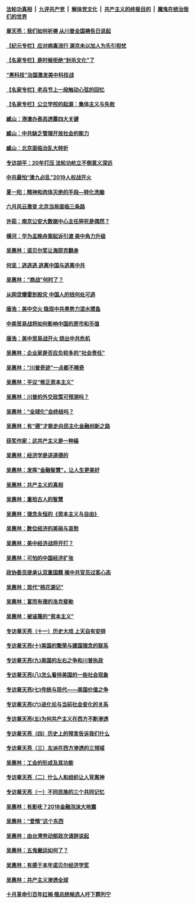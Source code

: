 

####  [法轮功真相](../../../../basic/blob/master/README.md?t=07110431) &nbsp;|&nbsp; [九评共产党](../../../../9ping.md/blob/master/README.md?t=07110431) &nbsp;|&nbsp; [解体党文化](../../../../jtdwh.md/blob/master/README.md?t=07110431)  &nbsp;|&nbsp; [共产主义的终极目的](../../../../gczydzjmd.md/blob/master/README.md?t=07110431) &nbsp;|&nbsp; [魔鬼在统治我们的世界](../../../../mgztzwmdsj.md/blob/master/README.md?t=07110431) 

#### [章天亮：我们如何祈祷 从川普全国祷告日说起](../pages/nsc423/n11944627.md?t=07110431) 

#### [【纪元专栏】应对病毒流行 渥京未以加人为先引担忧](../pages/nsc423/n11875714.md?t=07110431) 

#### [【名家专栏】是时候拒绝“封杀文化”了](../pages/nsc423/n11814093.md?t=07110431) 

#### [“黑科技”治国激发美中科技战](../pages/nsc423/n11638056.md?t=07110431) 

#### [【名家专栏】老兵节上一段触动心弦的回忆](../pages/nsc423/n11646016.md?t=07110431) 

#### [【名家专栏】公立学校的起源：集体主义与失败](../pages/nsc423/n11601833.md?t=07110431) 

#### [臧山：港澳办表态透露四大关键](../pages/nsc423/n11421628.md?t=07110431) 

#### [臧山：中共缺乏管理开放社会的能力](../pages/nsc423/n11407457.md?t=07110431) 

#### [臧山：北京面临治乱大转折](../pages/nsc423/n11406895.md?t=07110431) 

#### [专访胡平：20年打压 法轮功屹立不倒意义深远](../pages/nsc423/n11398800.md?t=07110431) 

#### [中共最怕“逢九必乱”2019人权战开火](../pages/nsc423/n11385248.md?t=07110431) 

#### [夏一阳：精神和肉体灭绝的手段—转化洗脑](../pages/nsc423/n11368250.md?t=07110431) 

#### [六月风云激变 北京当局面临三条路](../pages/nsc423/n11313668.md?t=07110431) 

#### [许茹：南京公安大数据中心主任猝死是偶然？](../pages/nsc423/n11064744.md?t=07110431) 

#### [横河：华为孟晚舟案起诉引渡 美中角力升级](../pages/nsc423/n11027230.md?t=07110431) 

#### [吴惠林：诺贝尔奖让海耶克翻身](../pages/nsc423/n10890049.md?t=07110431) 

#### [何坚：逃逃逃 逃离中国与逃离中共](../pages/nsc423/n10592891.md?t=07110431) 

#### [吴惠林：“商战”何时了？](../pages/nsc423/n10573558.md?t=07110431) 

#### [从网贷爆雷到股灾 中国人的钱何处可逃](../pages/nsc423/n10572800.md?t=07110431) 

#### [唐浩：美中交火 隐现中共黑势力混水摸鱼](../pages/nsc423/n10544040.md?t=07110431) 

#### [中美贸易战将如何影响中国的房市和币值](../pages/nsc423/n10543697.md?t=07110431) 

#### [唐浩：美中贸易战开火 烧出中共危机](../pages/nsc423/n10540126.md?t=07110431) 

#### [吴惠林：企业家是否应负较多的“社会责任”](../pages/nsc423/n10535022.md?t=07110431) 

#### [吴惠林：“川普奇迹”一点都不稀奇](../pages/nsc423/n10512808.md?t=07110431) 

#### [吴惠林：平议“修正资本主义”](../pages/nsc423/n10495724.md?t=07110431) 

#### [吴惠林：川普的外交政策可预测吗？](../pages/nsc423/n10462387.md?t=07110431) 

#### [吴惠林：“全球化”会终结吗？](../pages/nsc423/n10452838.md?t=07110431) 

#### [吴惠林：有“德”才能走向民主化金融创新之路](../pages/nsc423/n10432292.md?t=07110431) 

#### [获奖作家：这共产主义是一种癌](../pages/nsc423/n10431541.md?t=07110431) 

#### [吴惠林：经济学是讲道德的](../pages/nsc423/n10398014.md?t=07110431) 

#### [吴惠林：发挥“金融智慧”，让人生更美好](../pages/nsc423/n10375019.md?t=07110431) 

#### [吴惠林：共产主义的真相](../pages/nsc423/n10351394.md?t=07110431) 

#### [吴惠林：重拾古人的智慧](../pages/nsc423/n10337691.md?t=07110431) 

#### [吴惠林：理念永恒的《资本主义与自由》](../pages/nsc423/n10316274.md?t=07110431) 

#### [吴惠林：数位经济的美丽与哀愁](../pages/nsc423/n10292946.md?t=07110431) 

#### [吴惠林：美中经济战将开打？](../pages/nsc423/n10258825.md?t=07110431) 

#### [吴惠林：可怕的中国经济扩张](../pages/nsc423/n10219147.md?t=07110431) 

#### [政协委员提承认双重国籍 揭中共官员过客心态](../pages/nsc423/n10208809.md?t=07110431) 

#### [吴惠林：现代“桃花源记”](../pages/nsc423/n10185234.md?t=07110431) 

#### [吴惠林：富而有德的洛克斐勒](../pages/nsc423/n10142264.md?t=07110431) 

#### [吴惠林：被诬蔑的“资本主义”](../pages/nsc423/n10124816.md?t=07110431) 

#### [专访章天亮（十一）历史大戏 上天自有安排](../pages/nsc423/n10094905.md?t=07110431) 

#### [专访章天亮(十)美国的繁荣与建国理念的联系](../pages/nsc423/n10094899.md?t=07110431) 

#### [专访章天亮(九)美国的左右之争和川普执政](../pages/nsc423/n10094889.md?t=07110431) 

#### [专访章天亮(八)怎么看待美国的一些社会现象](../pages/nsc423/n10094857.md?t=07110431) 

#### [专访章天亮(七)传统与现代——美国价值之争](../pages/nsc423/n10093140.md?t=07110431) 

#### [专访章天亮(六)进化论与当前社会变化的关系](../pages/nsc423/n10092036.md?t=07110431) 

#### [专访章天亮(五)为何共产主义在西方不断渗透](../pages/nsc423/n10083620.md?t=07110431) 

#### [专访章天亮（四）历史上的预言告诉我们什么](../pages/nsc423/n10083606.md?t=07110431) 

#### [专访章天亮（三）左派在西方渗透的三领域](../pages/nsc423/n10081115.md?t=07110431) 

#### [吴惠林：工会的形成及其功能](../pages/nsc423/n10080633.md?t=07110431) 

#### [专访章天亮（二）什么人和组织让人背离神](../pages/nsc423/n10076637.md?t=07110431) 

#### [专访章天亮（一）不同民族的三个共同记忆](../pages/nsc423/n10074188.md?t=07110431) 

#### [吴惠林：有影呒？2018金融泡沫大地震](../pages/nsc423/n10040534.md?t=07110431) 

#### [吴惠林：“爱情”这个东西](../pages/nsc423/n10019423.md?t=07110431) 

#### [吴惠林：由台湾劳动部政次请辞说起](../pages/nsc423/n9979679.md?t=07110431) 

#### [吴惠林：五鬼搬运如何了？](../pages/nsc423/n9925338.md?t=07110431) 

#### [吴惠林：有感于本年诺贝尔经济学奖](../pages/nsc423/n9871883.md?t=07110431) 

#### [吴惠林：共产主义渗透全球](../pages/nsc423/n9812748.md?t=07110431) 

#### [十月革命引百年红祸 俄总统候选人吁下葬列宁](../pages/nsc423/n9810182.md?t=07110431) 

